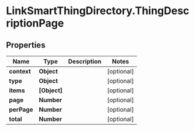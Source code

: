 # LinkSmartThingDirectory.ThingDescriptionPage

## Properties

Name | Type | Description | Notes
------------ | ------------- | ------------- | -------------
**context** | **Object** |  | [optional] 
**type** | **Object** |  | [optional] 
**items** | **[Object]** |  | [optional] 
**page** | **Number** |  | [optional] 
**perPage** | **Number** |  | [optional] 
**total** | **Number** |  | [optional] 


